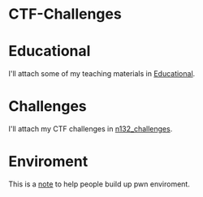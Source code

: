 # CTF-Challenges

# Educational
I'll attach some of my teaching materials in [Educational][3].

# Challenges
I'll attach my CTF challenges in [n132_challenges][2].

# Enviroment
This is a [note][1] to help people build up pwn enviroment.


[1]: ./Enviroment/Readme.md
[2]: ./n132_Challenges/
[3]: ./Educational/

